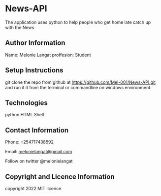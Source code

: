 # News-API
The application uses python to help people who get home late catch up with the News

## Author Information

Name: Melonie Langat
proffesion: Student

## Setup Instructions

git clone the repo from github at  https://github.com/Mel-001/News-API.git and run it it from the terminal or commandline on windows environment.

## Technologies

python
HTML
Shell

## Contact Information 

Phone: +254717438592

Email: melonielangat@gmail.com

Follow on twitter @melonielangat

## Copyright and Licence Information

copyright 2022
MIT licence
